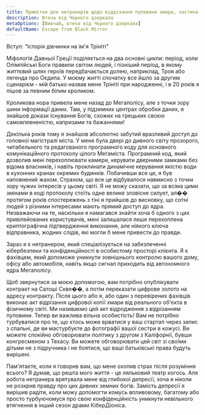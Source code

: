 ```yaml
---
title: Примітки для нетранерів щодо відрізання пуповини хмари, частина 1
description: Втеча від Чорного дзеркала
metaOptions: [Вивчай, втеча від Чорного дзеркала]
defaultName: Escape from Black Mirror
---
```


<RoboAcademyText fWeight="500">
  Вступ: "Історія дівчинки на ім'я Трініті"
</RoboAcademyText>

Міфологія Давньої Греції поділяється на два основні цикли: період, коли Олімпійські Боги правили світом людей, і пізніший період, в якому життєвий шлях героїв передбачається долею, наприклад, Троя або легенда про Оєдипа. У моєму житті спочатку все йшло за другим сценарієм - мій батько назвав мене Трініті при народженні, і в 20 років я пішов за певним білим кроликом.

<LessonImages imageClasses="mb"  src='escape-from-black-mirror/Olympus_Troy_The_Tales_of_Oedipus.png' alt="Olympus Troy The Tales of Oedipus" />

Кроликова нора привела мене назад до Мегаполісу, але з точки зору шини інформації даних. Там, у підземних центрах обробки даних, я знайшов докази існування Богів, схожих на грецьких своєю самовпевненістю, капризами та бажаннями!

<LessonImages imageClasses="mb"  src='escape-from-black-mirror/Gods-datacenter.png' alt="Gods datacenter" />

Декілька років тому я знайшов абсолютно забутий вразливий доступ до головної магістралі міста. У мене була двері до дивного світу прозорого, читабельного та редагованого програмного коду для основного комунікаційного протоколу цілого Мегаміста. Програмний код, який дозволив мені перехоплювати камери, керувати дверними замками без відома власників, і навіть проклинати динамічне керування якістю води в кухонних кранах окремих будинків. Побачивши все це, я був наповнений жахом. Страхом, що все це відбувалося навмисно з точки зору чужих інтересів у цьому світі. Я не можу сказати, що за всіма цими змінами в коді протоколу стоїть одне велике зловісне силует, ал�� протягом років спостережень з тіні я прийшов до висновку, що сотні людей з різними інтересами мають прямий доступ до ядра. Незважаючи на те, наскільки я намагався знайти хоча б одного з цих привілейованих користувачів, мені залишалася лише перехоплена криптографічна підтвердження виконання, але ніякого ключа відправника, жодних слідів, які могли б мене привести до правди.

<LessonImages imageClasses="mb"  src='escape-from-black-mirror/hacking.png' alt="Gods hackers stayed in circle" />


Зараз я є нетранером, який спеціалізується на забезпеченні кібербезпеки та конфіденційності в особистому просторі клієнта. Я є фахівцем, який допоможе уникнути зовнішнього контролю вашого дому, офісу або автомобіля, навіть якщо сигнал приходить від автономного ядра Мегаполісу.


<LessonImages imageClasses="mb"  src='escape-from-black-mirror/Trinnity.png' alt="Trinity in underground datacenter" />

Щоб звернутися за моєю допомогою, вам потрібно опублікувати контракт на Сатоші Скве��, а потім переказати цифрове золото на адресу контракту. Після цього або я, або один з перевірених фахівців виконає акт відрізання цифрової копії хмари від реального об'єкта в фізичному світі. Ми називаємо цей акт відродження з відрізанням пуповини. Тепер ви важлива вільна особистість! Вам не потрібно турбуватися про те, що хтось може врватися у ваш стартап через запис з спальні, де ви мастурбуєте до фотографії вашої сестри в кожусі. Ви можете спокійно обговорювати політику з другом з Каліфорнії, бувши конгресменом з Техасу. Ви можете обговорювати цей світ зі своїми дітьми не з підручника і не боятися, що ваші батьківські права будуть вирішені.

Пам'ятаєте, коли я говорив вам, що мене охопив страх після розуміння всього? Я думав, що решта мого життя - це ляльковий театр когось. Але робота нетранера врятувала мене від глибокої депресії, хоча я ніколи не розкрив правду про цих дивних земних богів. Замість депресії я вирішив радіти, коли можу допомогти комусь впливовому, багатому або просто турбуючомуся про свою конфіденційність уникнути невільного втягнення в інший сезон драми КіберДіоніса.